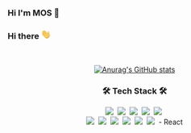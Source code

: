 ### Hi I'm MOS 👋
<!-- ### Hi there 👋 -->

<h3> Hi there <img src="https://github.com/ABSphreak/ABSphreak/blob/master/gifs/Hi.gif" width="20"></h3>

<br>

<div align="center">

[![Anurag's GitHub stats](https://github-readme-stats.vercel.app/api?username=msh9900)](https://github.com/msh9900)

<!-- [![Top Langs](https://github-readme-stats.vercel.app/api/top-langs/?username=msh9900)](https://github.com/msh9900) -->

<h3 align="center">🛠 Tech Stack 🛠</h3>
<p align="center">
  <img src="https://img.shields.io/badge/HTML5-E34F26?style=flat-square&logo=HTML5&logoColor=black"/></a>&nbsp
  <img src="https://img.shields.io/badge/CSS3-1572B6?style=flat-square&logo=CSS3&logoColor=black"/></a>&nbsp
  <img src="https://img.shields.io/badge/SASS-CC6699?style=flat-square&logo=SASS&logoColor=black"/></a>&nbsp
  <img src="https://img.shields.io/badge/Javascript-ffb13b?style=flat-square&logo=javascript&logoColor=white"/></a>&nbsp
  <img src="https://img.shields.io/badge/jQuery-0769AD?style=flat-square&logo=jQuery&logoColor=white"/></a>&nbsp
  <br> 
  <img src="https://img.shields.io/badge/Node.js-339933?style=flat-square&logo=Node.js&logoColor=white"/></a>&nbsp
  <img src="https://img.shields.io/badge/Mysql-E6B91E?style=flat-square&logo=MySql&logoColor=white"/></a>&nbsp
    <img src="https://img.shields.io/badge/MongoDB-47A248?style=flat-square&logo=MongoDB&logoColor=white"/></a>&nbsp
  <img src="https://img.shields.io/badge/React-61DAFB?style=flat-square&logo=React&logoColor=black"/></a>&nbsp
  <img src="https://img.shields.io/badge/Bootstrap-7952B3?style=flat-square&logo=Bootstrap&logoColor=black"/></a>&nbsp
  <img src="https://img.shields.io/badge/GitHub-181717?style=flat-square&logo=GitHub&logoColor=white"/></a>&nbsp
- React
  <br>
</p>
<br> 

</div>
